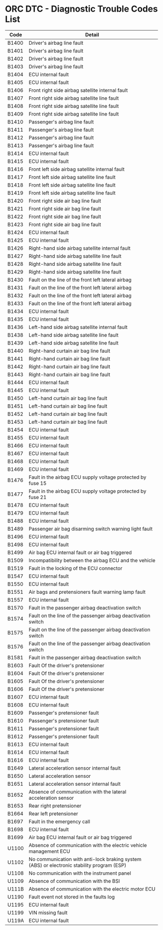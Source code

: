 # ORC DTC - Diagnostic Trouble Codes List

| Code | Detail |
| - | - |
| B1400 | Driver's airbag line fault |
| B1401 | Driver's airbag line fault |
| B1402 | Driver's airbag line fault |
| B1403 | Driver's airbag line fault |
| B1404 | ECU internal fault |
| B1405 | ECU internal fault |
| B1406 | Front right side airbag satellite internal fault |
| B1407 | Front right side airbag satellite line fault |
| B1408 | Front right side airbag satellite line fault |
| B1409 | Front right side airbag satellite line fault |
| B1410 | Passenger's airbag line fault |
| B1411 | Passenger's airbag line fault |
| B1412 | Passenger's airbag line fault |
| B1413 | Passenger's airbag line fault |
| B1414 | ECU internal fault |
| B1415 | ECU internal fault |
| B1416 | Front left side airbag satellite internal fault |
| B1417 | Front left side airbag satellite line fault |
| B1418 | Front left side airbag satellite line fault |
| B1419 | Front left side airbag satellite line fault |
| B1420 | Front right side air bag line fault |
| B1421 | Front right side air bag line fault |
| B1422 | Front right side air bag line fault |
| B1423 | Front right side air bag line fault |
| B1424 | ECU internal fault |
| B1425 | ECU internal fault |
| B1426 | Right-hand side airbag satellite internal fault |
| B1427 | Right-hand side airbag satellite line fault |
| B1428 | Right-hand side airbag satellite line fault |
| B1429 | Right-hand side airbag satellite line fault |
| B1430 | Fault on the line of the front left lateral airbag |
| B1431 | Fault on the line of the front left lateral airbag |
| B1432 | Fault on the line of the front left lateral airbag |
| B1433 | Fault on the line of the front left lateral airbag |
| B1434 | ECU internal fault |
| B1435 | ECU internal fault |
| B1436 | Left-hand side airbag satellite internal fault |
| B1438 | Left-hand side airbag satellite line fault |
| B1439 | Left-hand side airbag satellite line fault |
| B1440 | Right-hand curtain air bag line fault |
| B1441 | Right-hand curtain air bag line fault |
| B1442 | Right-hand curtain air bag line fault |
| B1443 | Right-hand curtain air bag line fault |
| B1444 | ECU internal fault |
| B1445 | ECU internal fault |
| B1450 | Left-hand curtain air bag line fault |
| B1451 | Left-hand curtain air bag line fault |
| B1452 | Left-hand curtain air bag line fault |
| B1453 | Left-hand curtain air bag line fault |
| B1454 | ECU internal fault |
| B1455 | ECU internal fault |
| B1466 | ECU internal fault |
| B1467 | ECU internal fault |
| B1468 | ECU internal fault |
| B1469 | ECU internal fault |
| B1476 | Fault in the airbag ECU supply voltage protected by fuse 15 |
| B1477 | Fault in the airbag ECU supply voltage protected by fuse 21 |
| B1478 | ECU internal fault |
| B1479 | ECU internal fault |
| B1488 | ECU internal fault |
| B1489 | Passenger air bag disarming switch warning light fault |
| B1496 | ECU internal fault |
| B1498 | ECU internal fault |
| B1499 | Air bag ECU internal fault or air bag triggered |
| B1509 | Incompatibility between the airbag ECU and the vehicle |
| B1519 | Fault in the locking of the ECU connector |
| B1547 | ECU internal fault |
| B1550 | ECU internal fault |
| B1551 | Air bags and pretensioners fault warning lamp fault |
| B1557 | ECU internal fault |
| B1570 | Fault in the passenger airbag deactivation switch |
| B1574 | Fault on the line of the passenger airbag deactivation switch |
| B1575 | Fault on the line of the passenger airbag deactivation switch |
| B1576 | Fault on the line of the passenger airbag deactivation switch |
| B1581 | Fault in the passenger airbag deactivation switch |
| B1603 | Fault Of the driver's pretensioner |
| B1604 | Fault Of the driver's pretensioner |
| B1605 | Fault Of the driver's pretensioner |
| B1606 | Fault Of the driver's pretensioner |
| B1607 | ECU internal fault |
| B1608 | ECU internal fault |
| B1609 | Passenger's pretensioner fault |
| B1610 | Passenger's pretensioner fault |
| B1611 | Passenger's pretensioner fault |
| B1612 | Passenger's pretensioner fault |
| B1613 | ECU internal fault |
| B1614 | ECU internal fault |
| B1616 | ECU internal fault |
| B1649 | Lateral acceleration sensor internal fault |
| B1650 | Lateral acceleration sensor |
| B1651 | Lateral acceleration sensor internal fault |
| B1652 | Absence of communication with the lateral acceleration sensor |
| B1653 | Rear right pretensioner |
| B1664 | Rear left pretensioner |
| B1697 | Fault in the emergency call |
| B1698 | ECU internal fault |
| B1699 | Air bag ECU internal fault or air bag triggered |
| U1100 | Absence of communication with the electric vehicle management ECU |
| U1102 | No communication with anti-lock braking system (ABS) or electronic stability program (ESP) |
| U1108 | No communication with the instrument panel |
| U1109 | Absence of communication with the BSI |
| U111B | Absence of communication with the electric motor ECU |
| U1190 | Fault event not stored in the faults log |
| U1195 | ECU internal fault |
| U1199 | VIN missing fault |
| U119A | ECU internal fault |
